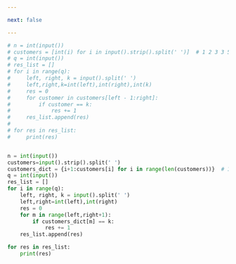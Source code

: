 ```yaml
---

next: false

---
```




<BlogInfo id="1250" title="32.用户喜好" author="白日梦想猿" pv=0 read_times=0 pre_cost_time="0分42秒" category="leetcode" tag_list="['leetcode']" create_time="2022.02.24 16:44:14" update_time="2022.02.24 17:35:24" />

```python
# n = int(input())
# customers = [int(i) for i in input().strip().split(' ')]  # 1 2 3 3 5
# q = int(input())
# res_list = []
# for i in range(q):
#     left, right, k = input().split(' ')
#     left,right,k=int(left),int(right),int(k)
#     res = 0
#     for customer in customers[left - 1:right]:
#         if customer == k:
#             res += 1
#     res_list.append(res)
#
# for res in res_list:
#     print(res)


n = int(input())
customers=input().strip().split(' ')
customers_dict = {i+1:customers[i] for i in range(len(customers))}  # 1 2 3 3 5
q = int(input())
res_list = []
for i in range(q):
    left, right, k = input().split(' ')
    left,right=int(left),int(right)
    res = 0
    for m in range(left,right+1):
        if customers_dict[m] == k:
            res += 1
    res_list.append(res)

for res in res_list:
    print(res)
```



<ActionBox />
